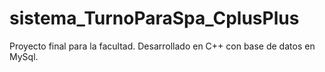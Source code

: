 # sistema_TurnoParaSpa_CplusPlus
Proyecto final para la facultad. Desarrollado en C++ con base de datos en MySql.
